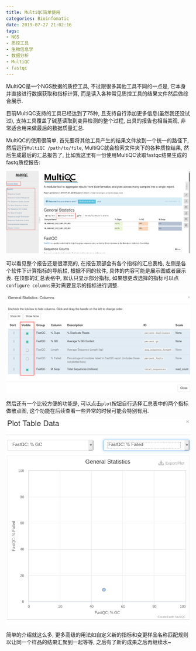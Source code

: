 ```yaml
---
title: MultiQC简单使用
categories: Bioinfomatic
date: 2019-07-27 21:02:16
tags: 
- NGS
- 质控工具
- 生物信息学
- 数据分析
- MultiQC
- fastqc
---
```


MultiQC是一个NGS数据的质控工具, 不过跟很多其他工具不同的一点是, 它本身并直接进行数据获取和指标计算, 而是读入各种常见质控工具的结果文件然后做综合展示.
<!-- 摘要部分 -->
<!-- more -->

目前MultiQC支持的工具已经达到了75种, 且支持自行添加更多信息(虽然我还没试过), 支持工具覆盖了碱基读取到变异检测的整个过程, 出具的报告也相当美观, 非常适合用来做最后的数据质量汇总.

MultiQC的使用很简单, 首先要将其他工具产生的结果文件放到一个统一的路径下, 然后运行`MultiQC /path/to/file`, MultiQC就会检索文件夹下的各种质控结果, 然后生成最后的汇总报告了, 比如我这里有一份使用MultiQC读取fastqc结果生成的fastq质控报告:

![](https://raw.githubusercontent.com/SilenWang/Gallary/master/multiqc_report.png)

可以看见整个报告还是很漂亮的, 在报告顶部会有各个指标的汇总表格, 左侧是各个软件下计算指标的导航栏, 根据不同的软件, 具体的内容可能是展示图或者展示表. 在顶部的汇总表格中, 默认只显示部分指标, 如果想更改选择的指标可以点`configure columns`来对需要显示的指标进行调整.

![](https://raw.githubusercontent.com/SilenWang/Gallary/master/multiqc_report_config.png)

然后还有一个比较方便的功能是, 可以点击`plot`按钮自行选择汇总表中的两个指标做散点图, 这个功能在后续查看一些异常的时候可能会特别有用.

![](https://raw.githubusercontent.com/SilenWang/Gallary/master/multiqc_report_plot.png)

简单的介绍就这么多, 更多高级的用法如自定义新的指标和变更样品名称匹配规则以让同一个样品的结果汇聚到一起等等, 之后有了新的成果之后再继续水~
